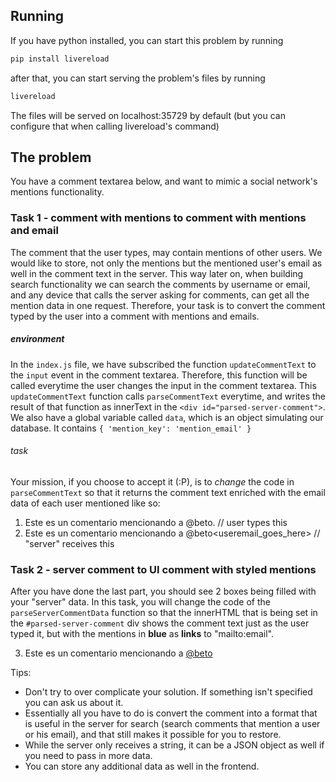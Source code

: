 ## Running

If you have python installed, you can start this problem by running

```bash
pip install livereload
```

after that, you can start serving the problem's files by running
```bash
livereload
```

The files will be served on localhost:35729 by default
(but you can configure that when calling livereload's command)

## The problem
You have a comment textarea below, and want to mimic a social network's mentions functionality.

### Task 1 - comment with mentions to comment with mentions and email
The comment that the user types, may contain mentions of other users. We would like to store, not only the mentions but the mentioned user's email as well in the comment text in the server. This way later on, when building search functionality we can search the comments by username or email, and any device that calls the server asking for comments, can get all the mention data in one request. Therefore, your task is to convert the comment typed by the user into a comment with mentions and emails.

##### environment
In the ```index.js``` file, we have subscribed the function ```updateCommentText``` to the ```input``` event in the comment textarea. Therefore, this function will be called everytime the user changes the input in the comment textarea.
This ```updateCommentText``` function calls ```parseCommentText``` everytime, and writes the result of that function as innerText in the ```<div id="parsed-server-comment">```.
We also have a global variable called ```data```, which is an object simulating our database.
It contains ```{ 'mention_key': 'mention_email' }```

###### task
Your mission, if you choose to accept it (:P), is to *change* the code in ```parseCommentText``` so that it returns the comment text enriched with the email data of each user mentioned like so:

1. Este es un comentario mencionando a @beto. // user types this
2. Este es un comentario mencionando a @beto\<useremail_goes_here\> // "server" receives this

### Task 2 - server comment to UI comment with styled mentions
After you have done the last part, you should see 2 boxes being filled with your "server" data. In this task, you will change the code of the ```parseServerCommentData``` function so that the innerHTML that is being set in the ```#parsed-server-comment``` div shows the comment text just as the user typed it, but with the mentions in **blue** as **links** to "mailto:email".

3. Este es un comentario mencionando a [@beto](mailto:ppbeto94@gmail.com)

Tips:
* Don't try to over complicate your solution. If something isn't specified you can ask us about it.
* Essentially all you have to do is convert the comment into a format that is useful in the server for search (search comments that mention a user or his email), and that still makes it possible for you to restore.
* While the server only receives a string, it can be a JSON object as well if you need to pass in more data.
* You can store any additional data as well in the frontend.
